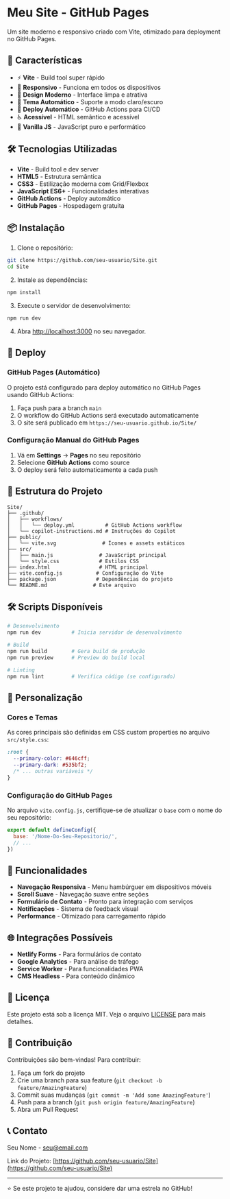 # Meu Site - GitHub Pages

Um site moderno e responsivo criado com Vite, otimizado para deployment no GitHub Pages.

## 🚀 Características

- ⚡ **Vite** - Build tool super rápido
- 📱 **Responsivo** - Funciona em todos os dispositivos
- 🎨 **Design Moderno** - Interface limpa e atrativa
- 🌙 **Tema Automático** - Suporte a modo claro/escuro
- 🚀 **Deploy Automático** - GitHub Actions para CI/CD
- ♿ **Acessível** - HTML semântico e acessível
- 🔧 **Vanilla JS** - JavaScript puro e performático

## 🛠️ Tecnologias Utilizadas

- **Vite** - Build tool e dev server
- **HTML5** - Estrutura semântica
- **CSS3** - Estilização moderna com Grid/Flexbox
- **JavaScript ES6+** - Funcionalidades interativas
- **GitHub Actions** - Deploy automático
- **GitHub Pages** - Hospedagem gratuita

## 📦 Instalação

1. Clone o repositório:
```bash
git clone https://github.com/seu-usuario/Site.git
cd Site
```

2. Instale as dependências:
```bash
npm install
```

3. Execute o servidor de desenvolvimento:
```bash
npm run dev
```

4. Abra [http://localhost:3000](http://localhost:3000) no seu navegador.

## 🚀 Deploy

### GitHub Pages (Automático)

O projeto está configurado para deploy automático no GitHub Pages usando GitHub Actions:

1. Faça push para a branch `main`
2. O workflow do GitHub Actions será executado automaticamente
3. O site será publicado em `https://seu-usuario.github.io/Site/`

### Configuração Manual do GitHub Pages

1. Vá em **Settings** → **Pages** no seu repositório
2. Selecione **GitHub Actions** como source
3. O deploy será feito automaticamente a cada push

## 📁 Estrutura do Projeto

```
Site/
├── .github/
│   ├── workflows/
│   │   └── deploy.yml          # GitHub Actions workflow
│   └── copilot-instructions.md # Instruções do Copilot
├── public/
│   └── vite.svg               # Ícones e assets estáticos
├── src/
│   ├── main.js               # JavaScript principal
│   └── style.css             # Estilos CSS
├── index.html                # HTML principal
├── vite.config.js           # Configuração do Vite
├── package.json             # Dependências do projeto
└── README.md               # Este arquivo
```

## 🛠️ Scripts Disponíveis

```bash
# Desenvolvimento
npm run dev          # Inicia servidor de desenvolvimento

# Build
npm run build        # Gera build de produção
npm run preview      # Preview do build local

# Linting
npm run lint         # Verifica código (se configurado)
```

## 🎨 Personalização

### Cores e Temas

As cores principais são definidas em CSS custom properties no arquivo `src/style.css`:

```css
:root {
  --primary-color: #646cff;
  --primary-dark: #535bf2;
  /* ... outras variáveis */
}
```

### Configuração do GitHub Pages

No arquivo `vite.config.js`, certifique-se de atualizar o `base` com o nome do seu repositório:

```javascript
export default defineConfig({
  base: '/Nome-Do-Seu-Repositorio/',
  // ...
})
```

## 📱 Funcionalidades

- **Navegação Responsiva** - Menu hambúrguer em dispositivos móveis
- **Scroll Suave** - Navegação suave entre seções
- **Formulário de Contato** - Pronto para integração com serviços
- **Notificações** - Sistema de feedback visual
- **Performance** - Otimizado para carregamento rápido

## 🌐 Integrações Possíveis

- **Netlify Forms** - Para formulários de contato
- **Google Analytics** - Para análise de tráfego
- **Service Worker** - Para funcionalidades PWA
- **CMS Headless** - Para conteúdo dinâmico

## 📄 Licença

Este projeto está sob a licença MIT. Veja o arquivo [LICENSE](LICENSE) para mais detalhes.

## 🤝 Contribuição

Contribuições são bem-vindas! Para contribuir:

1. Faça um fork do projeto
2. Crie uma branch para sua feature (`git checkout -b feature/AmazingFeature`)
3. Commit suas mudanças (`git commit -m 'Add some AmazingFeature'`)
4. Push para a branch (`git push origin feature/AmazingFeature`)
5. Abra um Pull Request

## 📞 Contato

Seu Nome - [seu@email.com](mailto:seu@email.com)

Link do Projeto: [https://github.com/seu-usuario/Site](https://github.com/seu-usuario/Site)

---

⭐ Se este projeto te ajudou, considere dar uma estrela no GitHub!
